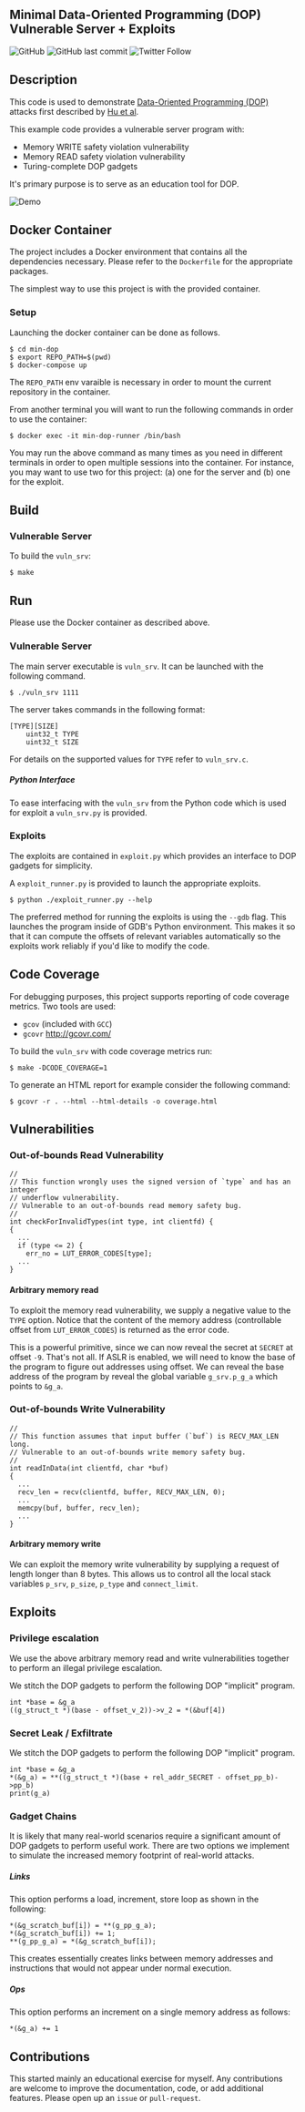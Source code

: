 Minimal Data-Oriented Programming (DOP) Vulnerable Server + Exploits
-------------------------------------------------------------

![GitHub](https://img.shields.io/github/license/mayanez/min-dop)
![GitHub last commit](https://img.shields.io/github/last-commit/mayanez/min-dop)
![Twitter Follow](https://img.shields.io/twitter/follow/miguelaarroyo12?style=social)

## Description

This code is used to demonstrate [Data-Oriented Programming (DOP)](https://huhong-nus.github.io/advanced-DOP/) attacks first described by [Hu et al](https://huhong-nus.github.io/advanced-DOP/papers/dop.pdf).

This example code provides a vulnerable server program with:
* Memory WRITE safety violation vulnerability
* Memory READ safety violation vulnerability
* Turing-complete DOP gadgets

It's primary purpose is to serve as an education tool for DOP.

![Demo](demo.gif)

## Docker Container

The project includes a Docker environment that contains all the dependencies necessary.
Please refer to the `Dockerfile` for the appropriate packages.

The simplest way to use this project is with the provided container.

### Setup

Launching the docker container can be done as follows.

```
$ cd min-dop
$ export REPO_PATH=$(pwd)
$ docker-compose up
```
The `REPO_PATH` env varaible is necessary in order to mount the current repository in the container.

From another terminal you will want to run the following commands in order to use the container:

```
$ docker exec -it min-dop-runner /bin/bash
```

You may run the above command as many times as you need in different terminals in order to open multiple sessions into the container.
For instance, you may want to use two for this project: (a) one for the server and (b) one for the exploit.

## Build

### Vulnerable Server

To build the `vuln_srv`:
```
$ make
```

## Run

Please use the Docker container as described above.

### Vulnerable Server

The main server executable is `vuln_srv`. It can be launched with the following command.

```
$ ./vuln_srv 1111
```

The server takes commands in the following format:
```
[TYPE][SIZE]
    uint32_t TYPE
    uint32_t SIZE
```
For details on the supported values for `TYPE` refer to `vuln_srv.c`.

##### Python Interface
To ease interfacing with the `vuln_srv` from the Python code which is used for exploit a `vuln_srv.py`
is provided.

### Exploits
The exploits are contained in `exploit.py` which provides an interface to DOP gadgets for simplicity.

A `exploit_runner.py` is provided to launch the appropriate exploits.

```
$ python ./exploit_runner.py --help
```

The preferred method for running the exploits is using the `--gdb` flag. This launches the program inside of GDB's Python environment. This makes it so that it can compute the offsets of relevant variables automatically so the exploits work reliably if you'd like to modify the code. 

## Code Coverage

For debugging purposes, this project supports reporting of code coverage metrics.
Two tools are used:
* `gcov` (included with `GCC`)
* `gcovr` http://gcovr.com/

To build the `vuln_srv` with code coverage metrics run:

```
$ make -DCODE_COVERAGE=1
```

To generate an HTML report for example consider the following command:

```
$ gcovr -r . --html --html-details -o coverage.html
```

## Vulnerabilities

### Out-of-bounds Read Vulnerability
```
//
// This function wrongly uses the signed version of `type` and has an integer
// underflow vulnerability.
// Vulnerable to an out-of-bounds read memory safety bug.
//
int checkForInvalidTypes(int type, int clientfd) {
{
  ...
  if (type <= 2) {
    err_no = LUT_ERROR_CODES[type];
  ...
}
```

#### Arbitrary memory read
To exploit the memory read vulnerability, we supply a negative value to the
`TYPE` option. Notice that the content of the memory address (controllable
offset from `LUT_ERROR_CODES`) is returned as the error code.

This is a powerful primitive, since we can now reveal the secret at `SECRET` at
offset `-9`. That's not all. If ASLR is enabled, we will need to know the base
of the program to figure out addresses using offset. We can reveal the base
address of the program by reveal the global variable `g_srv.p_g_a` which points
to `&g_a`.

### Out-of-bounds Write Vulnerability
```
//
// This function assumes that input buffer (`buf`) is RECV_MAX_LEN long.
// Vulnerable to an out-of-bounds write memory safety bug.
//
int readInData(int clientfd, char *buf)
{
  ...
  recv_len = recv(clientfd, buffer, RECV_MAX_LEN, 0);
  ...
  memcpy(buf, buffer, recv_len);
  ...
}
```

#### Arbitrary memory write
We can exploit the memory write vulnerability by supplying a request of length longer than 8 bytes. This allows us to control all the local stack variables `p_srv`, `p_size`, `p_type` and `connect_limit`.

## Exploits

### Privilege escalation
We use the above arbitrary memory read and write vulnerabilities together to perform an illegal privilege escalation.

We stitch the DOP gadgets to perform the following DOP "implicit" program.
```
int *base = &g_a
((g_struct_t *)(base - offset_v_2))->v_2 = *(&buf[4])
```

### Secret Leak / Exfiltrate
We stitch the DOP gadgets to perform the following DOP "implicit" program.
```
int *base = &g_a
*(&g_a) = **((g_struct_t *)(base + rel_addr_SECRET - offset_pp_b)->pp_b)
print(g_a)
```

### Gadget Chains
It is likely that many real-world scenarios require a significant amount of DOP
gadgets to perform useful work. There are two options we implement to simulate
the increased memory footprint of real-world attacks.

##### Links
This option performs a load, increment, store loop as shown in the following:
```
*(&g_scratch_buf[i]) = **(g_pp_g_a);
*(&g_scratch_buf[i]) += 1;
**(g_pp_g_a) = *(&g_scratch_buf[i]);
```
This creates essentially creates links between memory addresses and instructions that would not appear under normal execution.

##### Ops
This option performs an increment on a single memory address as follows:
```
*(&g_a) += 1
```

## Contributions

This started mainly an educational exercise for myself. Any contributions are welcome to improve the documentation, code, or add additional features. Please open up an `issue` or `pull-request`. 
